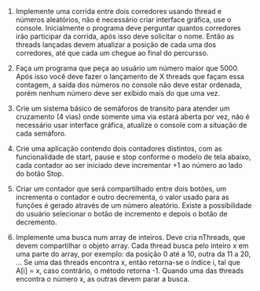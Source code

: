 1. Implemente uma corrida entre dois corredores usando thread e números aleatórios, não é
necessário criar interface gráfica, use o console. Inicialmente o programa deve perguntar quantos
corredores irão participar da corrida, após isso deve solicitar o nome. Então as threads lançadas devem
atualizar a posição de cada uma dos corredores, até que cada um chegue ao final do percursso.

2. Faça um programa que peça ao usuário um número maior que 5000. Após isso você deve fazer o
lançamento de X threads que façam essa contagem, a saída dos números no console não deve estar
ordenada, porém nenhum número deve ser exibido mais do que uma vez.

3. Crie um sistema básico de semáforos de transito para atender um cruzamento (4 vias) onde
somente uma via estará aberta por vez, não é necessário usar interface gráfica, atualize o console com
a situação de cada semáforo.

4. Crie uma aplicação contendo dois contadores distintos, com as funcionalidade de start, pause e stop
conforme o modelo de tela abaixo, cada contador ao ser iniciado deve incrementar +1 ao número ao
lado do botão Stop.

5. Criar um contador que será compartilhado entre dois botões, um incrementa o contador e outro
decrementa, o valor usado para as funções é gerado através de um número aleatório. Existe a
possibilidade do usuário selecionar o botão de incremento e depois o botão de decremento.

6. Implemente uma busca num array de inteiros. Deve cria nThreads, que devem compartilhar o
objeto array. Cada thread busca pelo inteiro x em uma parte do array, por exemplo: da posição 0 até a
10, outra da 11 a 20, … Se uma das threads encontra x, então retorna-se o índice i, tal que A[i] = x,
caso contrário, o método retorna -1. Quando uma das threads encontra o número x, as outras devem
parar a busca.
